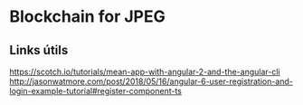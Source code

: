 
# Blockchain for JPEG

## Links útils
https://scotch.io/tutorials/mean-app-with-angular-2-and-the-angular-cli
http://jasonwatmore.com/post/2018/05/16/angular-6-user-registration-and-login-example-tutorial#register-component-ts
